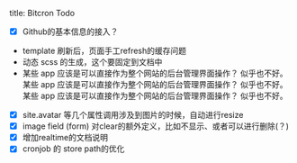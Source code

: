 title:  Bitcron Todo

- [x] Github的基本信息的接入？
- template 刷新后，页面手工refresh的缓存问题
- 动态 scss 的生成，这个要固定到文档中
- 某些 app 应该是可以直接作为整个网站的后台管理界面操作？ 似乎也不好。某些 app 应该是可以直接作为整个网站的后台管理界面操作？ 似乎也不好。某些 app 应该是可以直接作为整个网站的后台管理界面操作？ 似乎也不好。
- [x] site.avatar 等几个属性调用涉及到图片的时候，自动进行resize
- [x] image field (form) 对clear的额外定义，比如不显示、或者可以进行删除(？)
- [x] 增加realtime的文档说明
- [x] cronjob 的 store path的优化